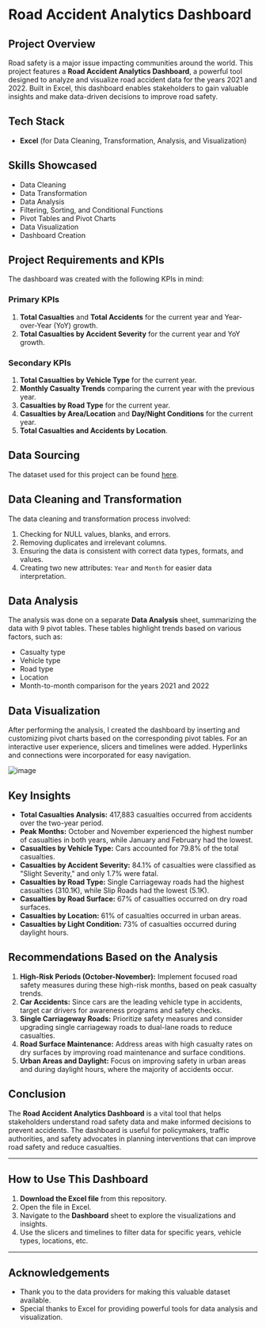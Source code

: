 # Road Accident Analytics Dashboard

## Project Overview

Road safety is a major issue impacting communities around the world. This project features a **Road Accident Analytics Dashboard**, a powerful tool designed to analyze and visualize road accident data for the years 2021 and 2022. Built in Excel, this dashboard enables stakeholders to gain valuable insights and make data-driven decisions to improve road safety.

## Tech Stack

- **Excel** (for Data Cleaning, Transformation, Analysis, and Visualization)

## Skills Showcased

- Data Cleaning
- Data Transformation
- Data Analysis
- Filtering, Sorting, and Conditional Functions
- Pivot Tables and Pivot Charts
- Data Visualization
- Dashboard Creation

## Project Requirements and KPIs

The dashboard was created with the following KPIs in mind:

### Primary KPIs
1. **Total Casualties** and **Total Accidents** for the current year and Year-over-Year (YoY) growth.
2. **Total Casualties by Accident Severity** for the current year and YoY growth.

### Secondary KPIs
1. **Total Casualties by Vehicle Type** for the current year.
2. **Monthly Casualty Trends** comparing the current year with the previous year.
3. **Casualties by Road Type** for the current year.
4. **Casualties by Area/Location** and **Day/Night Conditions** for the current year.
5. **Total Casualties and Accidents by Location**.

## Data Sourcing

The dataset used for this project can be found [here](insert-dataset-link-here).

## Data Cleaning and Transformation

The data cleaning and transformation process involved:

1. Checking for NULL values, blanks, and errors.
2. Removing duplicates and irrelevant columns.
3. Ensuring the data is consistent with correct data types, formats, and values.
4. Creating two new attributes: `Year` and `Month` for easier data interpretation.

## Data Analysis

The analysis was done on a separate **Data Analysis** sheet, summarizing the data with 9 pivot tables. These tables highlight trends based on various factors, such as:

- Casualty type
- Vehicle type
- Road type
- Location
- Month-to-month comparison for the years 2021 and 2022

## Data Visualization

After performing the analysis, I created the dashboard by inserting and customizing pivot charts based on the corresponding pivot tables. For an interactive user experience, slicers and timelines were added. Hyperlinks and connections were incorporated for easy navigation.

![image](https://github.com/user-attachments/assets/28698e9c-9cbc-42de-b0e2-b72877a961c9)


## Key Insights

- **Total Casualties Analysis:** 417,883 casualties occurred from accidents over the two-year period.
- **Peak Months:** October and November experienced the highest number of casualties in both years, while January and February had the lowest.
- **Casualties by Vehicle Type:** Cars accounted for 79.8% of the total casualties.
- **Casualties by Accident Severity:** 84.1% of casualties were classified as "Slight Severity," and only 1.7% were fatal.
- **Casualties by Road Type:** Single Carriageway roads had the highest casualties (310.1K), while Slip Roads had the lowest (5.1K).
- **Casualties by Road Surface:** 67% of casualties occurred on dry road surfaces.
- **Casualties by Location:** 61% of casualties occurred in urban areas.
- **Casualties by Light Condition:** 73% of casualties occurred during daylight hours.

## Recommendations Based on the Analysis

1. **High-Risk Periods (October-November):** Implement focused road safety measures during these high-risk months, based on peak casualty trends.
2. **Car Accidents:** Since cars are the leading vehicle type in accidents, target car drivers for awareness programs and safety checks.
3. **Single Carriageway Roads:** Prioritize safety measures and consider upgrading single carriageway roads to dual-lane roads to reduce casualties.
4. **Road Surface Maintenance:** Address areas with high casualty rates on dry surfaces by improving road maintenance and surface conditions.
5. **Urban Areas and Daylight:** Focus on improving safety in urban areas and during daylight hours, where the majority of accidents occur.

## Conclusion

The **Road Accident Analytics Dashboard** is a vital tool that helps stakeholders understand road safety data and make informed decisions to prevent accidents. The dashboard is useful for policymakers, traffic authorities, and safety advocates in planning interventions that can improve road safety and reduce casualties.

---

## How to Use This Dashboard

1. **Download the Excel file** from this repository.
2. Open the file in Excel.
3. Navigate to the **Dashboard** sheet to explore the visualizations and insights.
4. Use the slicers and timelines to filter data for specific years, vehicle types, locations, etc.

---

## Acknowledgements

- Thank you to the data providers for making this valuable dataset available.
- Special thanks to Excel for providing powerful tools for data analysis and visualization.

